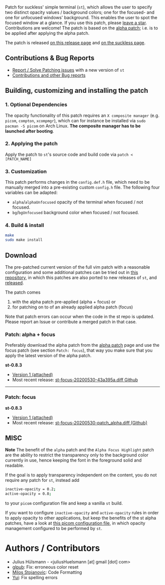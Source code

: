 Patch for suckless' simple terminal (`st`), which allows the user to specify two distinct opacity
values / background colors; one for the focused- and one for unfocused windows' background.
This enables the user to spot the focused window at a glance.
If you use this patch, please [leave a star](https://github.com/juliusHuelsmann/st-focus).
Contributions are welcome!
The patch is based on the [alpha patch](https://st.suckless.org/patches/alpha/); i.e. is to be
applied after applying the alpha patch.

The patch is released [on this release page](https://github.com/juliusHuelsmann/st/releases) and
[on the suckless page](https://st.suckless.org/patches/alpha_focus_highlight/).

## Contributions & Bug Reports
* [Report / Solve Patching issues](https://github.com/juliusHuelsmann/st) with a new version of `st`
* [Contributions and other Bug reports](https://github.com/juliusHuelsmann/st-focus)

## Building, customizing and installing the patch
### 1. Optional Dependencies
The opacity functionality of this patch requires an `X composite manager` (e.g. `picom`, `compton`,
`xcompmgr`), which can for instance be installed via `sudo pacman -S picom` on Arch Linux.
**The composite manager has to be launched after booting**.

### 2. Applying the patch
Apply the patch to `st`'s source code and build code via `patch < [PATCH_NAME]`

### 3. Customization
This patch performs changes in the `config.def.h` file, which need to be manually merged into a
pre-existing custom `config.h` file. The following four variables can be adapted:
- `alpha`/`alphaUnfocused` opacity of the terminal when focused / not focused.
- `bg`/`bgUnfocused` background color when focused / not focused.

### 4. Build & install
```bash
make
sudo make install
```

## Download
The pre-patched current version of the full vim patch with a reasonable configuration and some
additional patches can be tried out in [this repository](https://github.com/juliusHuelsmann/st),
in which this patches are also ported to new releases of `st`,
and [released](https://github.com/juliusHuelsmann/st/releases).

The patch comes
1. with the alpha patch pre-applied (alpha + focus) or
2. for patching on to of an already applied alpha patch (focus)

Note that patch errors can occur when the code in the st repo is updated.
Please report an Issue or contribute a merged patch in that case.

### Patch: alpha + focus

Preferably download the alpha patch from the [alpha patch](https://st.suckless.org/patches/alpha/)
page and use the focus patch (see section `Patch: focus`), that way you make sure that you apply
the latest version of the alpha patch.

**st-0.8.3**
- [Version 1 (attached)](st-focus-20200530-43a395a.diff)
- Most recent release: [st-focus-20200530-43a395a.diff Github](https://github.com/juliusHuelsmann/st/releases/download/v2/st-focus-20200530-43a395a.diff)

---

### Patch: focus

**st-0.8.3**
- [Version 1 (attached)](st-focus-20200530-patch_alpha.diff)
- Most recent release: [st-focus-20200530-patch_alpha.diff (Github)](https://github.com/juliusHuelsmann/st/releases/download/v2/st-focus-20200530-patch_alpha.diff)


## MISC
**Note** The benefit of the `alpha` patch and the `Alpha Focus Highlight` patch are the ability to
restrict the transparency only to the background color currently in use, hence keeping the font in
the foreground solid and readable.

If the goal is to apply transparency independent on the content, you do not require any patch for
`st`, instead add
```bash
inactive-opacity = 0.2;
active-opacity = 0.8;
```
to your `picom` configuration file and keep a vanilla `st` build.

If you want to configure `inactive-opacity` and `active-opacity` rules in order to apply opacity to
other applications, but keep the benefits of the st alpha patches, have a look at
[this picom configuration
file](https://github.com/juliusHuelsmann/Config/blob/master/.config/picom/picom.conf),
in which opacity management configured to be performed by `st`.

# Authors / Contributors
* Julius Hülsmann - <juliusHuelsmann [at] gmail [dot] com>
* [glpub](https://github.com/glpub): Fix: erroneous color reset
* [Milos Stojanovic](https://github.com/M4444): Code Formatting
* [Yui](https://github.com/yuwui): Fix spelling errors


